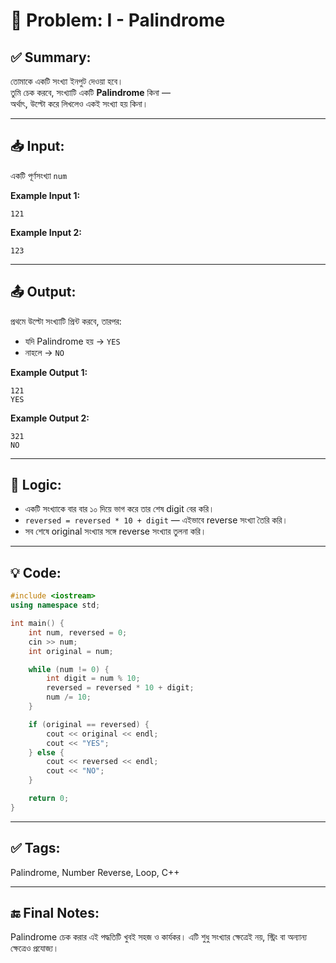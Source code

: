 # 🧩 Problem: I - Palindrome

## ✅ Summary:
তোমাকে একটি সংখ্যা ইনপুট দেওয়া হবে।  
তুমি চেক করবে, সংখ্যাটি একটি **Palindrome** কিনা —  
অর্থাৎ, উল্টো করে লিখলেও একই সংখ্যা হয় কিনা।

---

## 📥 Input:
একটি পূর্ণসংখ্যা `num`

**Example Input 1:**
```
121
```
**Example Input 2:**
```
123
```
---
## 📤 Output:

প্রথমে উল্টো সংখ্যাটি প্রিন্ট করবে, তারপর:
- যদি Palindrome হয় → `YES`
- নাহলে → `NO`

**Example Output 1:**
```
121
YES
```
**Example Output 2:**
```
321
NO
```

---

## 🧠 Logic:
- একটি সংখ্যাকে বার বার ১০ দিয়ে ভাগ করে তার শেষ digit বের করি।
- `reversed = reversed * 10 + digit` — এইভাবে reverse সংখ্যা তৈরি করি।
- সব শেষে original সংখ্যার সঙ্গে reverse সংখ্যার তুলনা করি।

---
## 💡 Code:
```cpp
#include <iostream>
using namespace std;

int main() {
    int num, reversed = 0;
    cin >> num;
    int original = num;

    while (num != 0) {
        int digit = num % 10;
        reversed = reversed * 10 + digit;
        num /= 10;
    }

    if (original == reversed) {
        cout << original << endl;
        cout << "YES";
    } else {
        cout << reversed << endl;
        cout << "NO";
    }

    return 0;
}
```
---
## ✅ Tags:
Palindrome, Number Reverse, Loop, C++

---
## 🔚 Final Notes:
Palindrome চেক করার এই পদ্ধতিটি খুবই সহজ ও কার্যকর।
এটি শুধু সংখ্যার ক্ষেত্রেই নয়, স্ট্রিং বা অন্যান্য ক্ষেত্রেও প্রযোজ্য।

